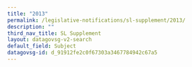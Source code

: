 ```yaml
---
title: "2013"
permalink: /legislative-notifications/sl-supplement/2013/
description: ""
third_nav_title: SL Supplement
layout: datagovsg-v2-search
default_field: Subject
datagovsg-id: d_91912fe2c0f67303a3467784942c67a5
---
```

